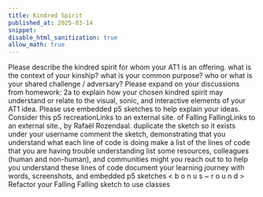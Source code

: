 ```yaml
---
title: Kindred Spirit
published_at: 2025-03-14
snippet:
disable_html_sanitization: true
allow_math: true
---
```


Please describe the kindred spirit for whom your AT1 is an offering.
what is the context of your kinship?
what is your common purpose?
who or what is your shared challenge / adversary?
Please expand on your discussions from homework: 2a to explain how your chosen kindred spirit may understand or relate to the visual, sonic, and interactive elements of your AT1 idea. Please use embedded p5 sketches to help explain your ideas.
Consider this p5 recreationLinks to an external site. of Falling FallingLinks to an external site., by Rafaël Rozendaal.
duplicate the sketch so it exists under your username
comment the sketch, demonstrating that you understand what each line of code is doing
make a list of the lines of code that you are having trouble understanding
list some resources, colleagues (human and non-human), and communities might you reach out to to help you understand these lines of code
document your learning journey with words, screenshots, and embedded p5 sketches
< b o n u s ~ r o u n d > Refactor your Falling Falling sketch to use classes
